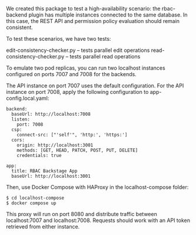 We created this package to test a high-availability scenario: the rbac-backend plugin has multiple instances connected to the same database. In this case, the REST API and permission policy evaluation should remain consistent.

To test these scenarios, we have two tests:

edit-consistency-checker.py – tests parallel edit operations
read-consistency-checker.py – tests parallel read operations

To emulate two pod replicas, you can run two localhost instances configured on ports 7007 and 7008 for the backends.

The API instance on port 7007 uses the default configuration. For the API instance on port 7008, apply the following configuration to app-config.local.yaml:

```
backend:
  baseUrl: http://localhost:7008
  listen:
    port: 7008
  csp:
    connect-src: ["'self'", 'http:', 'https:']
  cors:
    origin: http://localhost:3001
    methods: [GET, HEAD, PATCH, POST, PUT, DELETE]
    credentials: true

app:
  title: RBAC Backstage App
  baseUrl: http://localhost:3001
```

Then, use Docker Compose with HAProxy in the localhost-compose folder:

```
$ cd localhost-compose
$ docker compose up
```

This proxy will run on port 8080 and distribute traffic between localhost:7007 and localhost:7008. Requests should work with an API token retrieved from either instance.